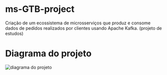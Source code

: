 # ms-GTB-project

Criação de um ecossistema de microsserviços que produz e consome dados de pedidos realizados por clientes usando Apache Kafka. (projeto de estudos)


# Diagrama do projeto
![diagrama do projeto](https://github.com/RafaellEstevam/ms-GTB-project/blob/main/ms-order/src/main/resources/static/ms-GTB-project-diagram.png)
